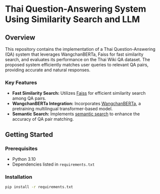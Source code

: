# Thai Question-Answering System Using Similarity Search and LLM

## Overview

This repository contains the implementation of a Thai Question-Answering (QA) system that leverages WangchanBERTa, Faiss for fast similarity search, and evaluates its performance on the Thai Wiki QA dataset. The proposed system efficiently matches user queries to relevant QA pairs, providing accurate and natural responses.

### Key Features

- **Fast Similarity Search:** Utilizes [Faiss](https://github.com/facebookresearch/faiss) for efficient similarity search among QA pairs.
- **WangchanBERTa Integration:** Incorporates [WangchanBERTa](https://huggingface.co/airesearch/wangchanberta-base-att-spm-uncased), a pretraining multilingual transformer-based model.
- **Semantic Search:** Implements [semantic search](https://doi.org/10.48550/arXiv.1908.10084) to enhance the accuracy of QA pair matching.

## Getting Started

### Prerequisites

- Python 3.10
- Dependencies listed in `requirements.txt`

### Installation

```bash
pip install -r requirements.txt
